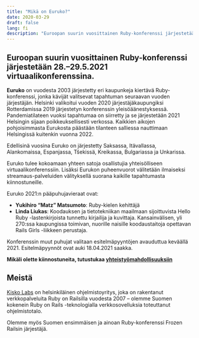 ```yaml
---
title: "Mikä on Euruko?"
date: 2020-03-29
draft: false
lang: fi
description: "Euroopan suurin vuosittainen Ruby-konferenssi järjestetään 28.–29.5.2021 virtuaalikonferenssina."
---
```


## Euroopan suurin vuosittainen Ruby-konferenssi järjestetään 28.–29.5.2021 virtuaalikonferenssina.

**Euruko** on vuodesta 2003 järjestetty eri kaupunkeja kiertävä Ruby-konferenssi, jonka kävijät valitsevat tapahtuman seuraavan vuoden järjestäjän. Helsinki valikoitui vuoden 2020 järjestäjäkaupungiksi Rotterdamissa 2019 järjestetyn konferenssin yleisöäänestyksessä. Pandemiatilateen vuoksi tapahtumaa on siirretty ja se järjestetään 2021 Helsingin sijaan poikkeuksellisesti verkossa. Kaikkien aikojen pohjoisimmasta Eurukosta päästään tilanteen salliessa nauttimaan Helsingissä kuitenkin vuonna 2022.

Edellisinä vuosina Euruko on järjestetty Saksassa, Itävallassa, Alankomaissa, Espanjassa, Tšekissä, Kreikassa, Bulgariassa ja Unkarissa.

Euruko tulee kokoamaan yhteen satoja osallistujia yhteisölliseen virtuaalikonferenssiin. Lisäksi Eurukon puheenvuorot välitetään ilmaiseksi streamaus-palveluiden välityksellä suorana kaikille tapahtumasta kiinnostuneille.

Euruko 2021:n pääpuhujavieraat ovat:

- **Yukihiro “Matz” Matsumoto**: Ruby-kielen kehittäjä
- **Linda Liukas**: Koodauksen ja tietotekniikan maailmaan sijoittuvista Hello Ruby -lastenkirjoista tunnettu kirjailija ja kuvittaja. Kansainvälisen, yli 270:ssa kaupungissa toimivan, nuorille naisille koodaustaitoja opettavan Rails Girls -liikkeen perustaja.

Konferenssin muut puhujat valitaan esitelmäpyyntöjen avauduttua keväällä 2021. Esitelmäpyynnöt ovat auki 18.04.2021 saakka.


**Mikäli olette kiinnostuneita, tutustukaa [yhteistyömahdollisuuksiin](/sponsoring/)**

## Meistä

[Kisko Labs](https://www.kiskolabs.com/) on helsinkiläinen ohjelmistoyritys, joka on rakentanut verkkopalveluita Ruby on Railsilla vuodesta 2007 – olemme Suomen kokenein Ruby on Rails -teknologialla verkkosovelluksia toteuttanut ohjelmistotalo.

Olemme myös Suomen ensimmäisen ja ainoan Ruby-konferenssi Frozen Railsin järjestäjä.
